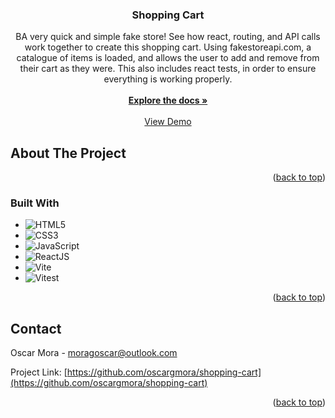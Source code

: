 <!-- Improved compatibility of back to top link: See: https://github.com/othneildrew/Best-README-Template/pull/73 -->
<a name="readme-top"></a>
<!--
*** Thanks for checking out the Best-README-Template. If you have a suggestion
*** that would make this better, please fork the repo and create a pull request
*** or simply open an issue with the tag "enhancement".
*** Don't forget to give the project a star!
*** Thanks again! Now go create something AMAZING! :D
-->

<h3 align="center">Shopping Cart</h3>

  <p align="center">
    BA very quick and simple fake store! See how react, routing, and API calls work together to create this shopping cart. Using fakestoreapi.com, a catalogue of items is loaded, and allows the user to add and remove from their cart as they were.     This also includes react tests, in order to ensure everything is working properly.
    <br />
    <br />
    <a href="https://github.com/oscargmora/shopping-cart"><strong>Explore the docs »</strong></a>
    <br />
    <br />
    <a href="https://oscars-shopping-cart.netlify.app/">View Demo</a>
  </p>
</div>


<!-- ABOUT THE PROJECT -->
## About The Project

<!-- [![Product Name Screen Shot][product-screenshot]](https://example.com) -->


<p align="right">(<a href="#readme-top">back to top</a>)</p>



### Built With

* ![HTML5](https://img.shields.io/badge/HTML5%20-%23E34F26.svg?style=for-the-badge&logo=html5&logoColor=white)
* ![CSS3](https://img.shields.io/badge/CSS%20-%231572B6.svg?style=for-the-badge&logo=css3&logoColor=white)
* ![JavaScript](https://img.shields.io/badge/JavaScript%20-%23F7DF1E.svg?style=for-the-badge&logo=javascript&logoColor=black)
* ![ReactJS](https://img.shields.io/badge/ReactJS%20-%23464949.svg?style=for-the-badge&logo=react&logoColor=00d7fe)
* ![Vite](https://img.shields.io/badge/Vite%20-%23ffc228.svg?style=for-the-badge&logo=vite)
* ![Vitest](https://img.shields.io/badge/Vitest%20-%232d2d2d.svg?style=for-the-badge&logo=vitest)

<p align="right">(<a href="#readme-top">back to top</a>)</p>

<!-- CONTACT -->
## Contact

Oscar Mora - moragoscar@outlook.com

Project Link: [https://github.com/oscargmora/shopping-cart](https://github.com/oscargmora/shopping-cart)

<p align="right">(<a href="#readme-top">back to top</a>)</p>
